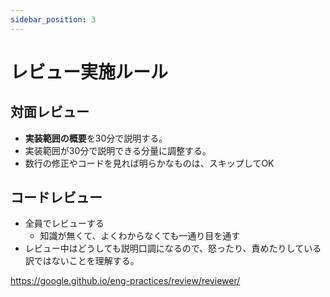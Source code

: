```yaml
---
sidebar_position: 3
---
```


# レビュー実施ルール

## 対面レビュー
* **実装範囲の概要**を30分で説明する。
* 実装範囲が30分で説明できる分量に調整する。
* 数行の修正やコードを見れば明らかなものは、スキップしてOK

## コードレビュー
* 全員でレビューする
  * 知識が無くて、よくわからなくても一通り目を通す
* レビュー中はどうしても説明口調になるので、怒ったり、責めたりしている訳ではないことを理解する。

https://google.github.io/eng-practices/review/reviewer/
